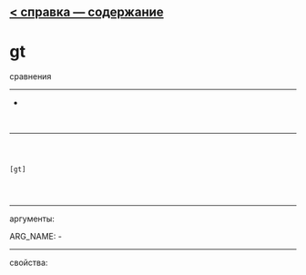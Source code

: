 [< справка — содержание](index.html)
---

# gt


сравнения

---

-
<br>


---


```



[gt]


            
```

---
аргументы:

ARG_NAME: -<br>

---
свойства:


